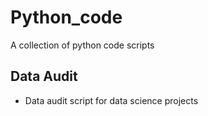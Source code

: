 # Python_code
A collection of python code scripts

## Data Audit
- Data audit script for data science projects
